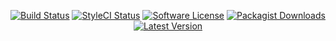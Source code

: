 <p align="center">
<a href="https://github.com/serv-tec/pawl/actions?query=workflow%3ATests"><img src="https://img.shields.io/github/actions/workflow/status/serv-tec/pawl/tests.yml?label=Tests&style=flat-square" alt="Build Status"></img></a>
<a href="https://github.styleci.io/repos/6816335"><img src="https://github.styleci.io/repos/6816335/shield" alt="StyleCI Status"></img></a>
<a href="LICENSE"><img src="https://img.shields.io/badge/license-MIT-brightgreen?style=flat-square" alt="Software License"></img></a>
<a href="https://packagist.org/packages/m4tthumphrey/php-gitlab-api"><img src="https://img.shields.io/packagist/dt/m4tthumphrey/php-gitlab-api?style=flat-square" alt="Packagist Downloads"></img></a>
<a href="https://github.com/serv-tec/pawl/releases"><img src="https://img.shields.io/github/release/serv-tec/pawl?style=flat-square" alt="Latest Version"></img></a>
</p>
